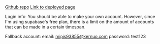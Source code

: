 [Github repo](https://github.com/femkvers7/carpoolaid-frontend)
[Link to deployed page](https://carpoolaid-frontend.onrender.com/)

Login info:
You should be able to make your own account. However, since I'm using supabase's free plan, there is a limit on the amount of accounts that can be made in a certain timespan.

Fallback account:
email: mipis93855@kernuo.com
password: test123